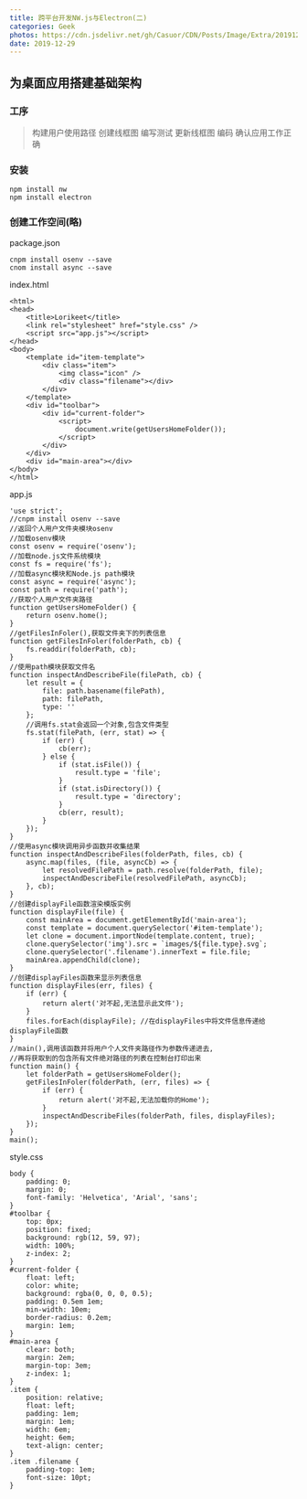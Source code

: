 ```yaml
---
title: 跨平台开发NW.js与Electron(二)
categories: Geek
photos: https://cdn.jsdelivr.net/gh/Casuor/CDN/Posts/Image/Extra/20191228/Electron.png
date: 2019-12-29
---
```


## 为桌面应用搭建基础架构
### 工序
>构建用户使用路径
>创建线框图
>编写测试
>更新线框图
>编码
>确认应用工作正确

### 安装
    npm install nw
    npm install electron

### 创建工作空间(略)
package.json

    cnpm install osenv --save
    cnom install async --save

index.html

    <html>
    <head>
        <title>Lorikeet</title>
        <link rel="stylesheet" href="style.css" />
        <script src="app.js"></script>
    </head>
    <body>
        <template id="item-template">
            <div class="item">
                <img class="icon" />
                <div class="filename"></div>
            </div>
        </template>
        <div id="toolbar">
            <div id="current-folder">
                <script>
                    document.write(getUsersHomeFolder());
                </script>
            </div>
        </div>
        <div id="main-area"></div>
    </body>
    </html>

app.js

    'use strict';
    //cnpm install osenv --save
    //返回个人用户文件夹模块osenv
    //加载osenv模块
    const osenv = require('osenv');
    //加载node.js文件系统模块
    const fs = require('fs');
    //加载async模块和Node.js path模块
    const async = require('async');
    const path = require('path');
    //获取个人用户文件夹路径
    function getUsersHomeFolder() {
        return osenv.home();
    }
    //getFilesInFoler(),获取文件夹下的列表信息
    function getFilesInFoler(folderPath, cb) {
        fs.readdir(folderPath, cb);
    }
    //使用path模块获取文件名
    function inspectAndDescribeFile(filePath, cb) {
        let result = {
            file: path.basename(filePath),
            path: filePath,
            type: ''
        };
        //调用fs.stat会返回一个对象,包含文件类型
        fs.stat(filePath, (err, stat) => {
            if (err) {
                cb(err);
            } else {
                if (stat.isFile()) {
                    result.type = 'file';
                }
                if (stat.isDirectory()) {
                    result.type = 'directory';
                }
                cb(err, result);
            }
        });
    }
    //使用async模块调用异步函数并收集结果
    function inspectAndDescribeFiles(folderPath, files, cb) {
        async.map(files, (file, asyncCb) => {
            let resolvedFilePath = path.resolve(folderPath, file);
            inspectAndDescribeFile(resolvedFilePath, asyncCb);
        }, cb);
    }
    //创建displayFile函数渲染模版实例
    function displayFile(file) {
        const mainArea = document.getElementById('main-area');
        const template = document.querySelector('#item-template');
        let clone = document.importNode(template.content, true);
        clone.querySelector('img').src = `images/${file.type}.svg`;
        clone.querySelector('.filename').innerText = file.file;
        mainArea.appendChild(clone);
    }
    //创建displayFiles函数来显示列表信息
    function displayFiles(err, files) {
        if (err) {
            return alert('对不起,无法显示此文件');
        }
        files.forEach(displayFile); //在displayFiles中将文件信息传递给displayFile函数
    }
    //main(),调用该函数并将用户个人文件夹路径作为参数传递进去,
    //再将获取到的包含所有文件绝对路径的列表在控制台打印出来
    function main() {
        let folderPath = getUsersHomeFolder();
        getFilesInFoler(folderPath, (err, files) => {
            if (err) {
                return alert('对不起,无法加载你的Home');
            }
            inspectAndDescribeFiles(folderPath, files, displayFiles);
        });
    }
    main();

style.css

    body {
        padding: 0;
        margin: 0;
        font-family: 'Helvetica', 'Arial', 'sans';
    }
    #toolbar {
        top: 0px;
        position: fixed;
        background: rgb(12, 59, 97);
        width: 100%;
        z-index: 2;
    }
    #current-folder {
        float: left;
        color: white;
        background: rgba(0, 0, 0, 0.5);
        padding: 0.5em 1em;
        min-width: 10em;
        border-radius: 0.2em;
        margin: 1em;
    }
    #main-area {
        clear: both;
        margin: 2em;
        margin-top: 3em;
        z-index: 1;
    }
    .item {
        position: relative;
        float: left;
        padding: 1em;
        margin: 1em;
        width: 6em;
        height: 6em;
        text-align: center;
    }
    .item .filename {
        padding-top: 1em;
        font-size: 10pt;
    }
